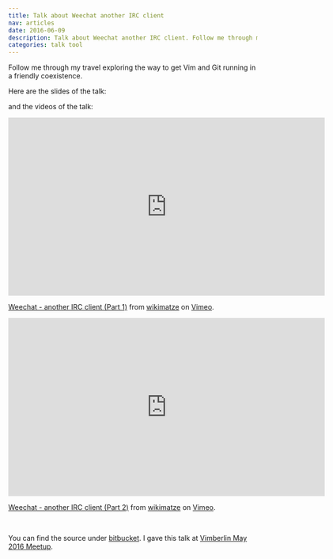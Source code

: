 ```yaml
---
title: Talk about Weechat another IRC client
nav: articles
date: 2016-06-09
description: Talk about Weechat another IRC client. Follow me through my travel exploring the way to get Vim and Git running in a friendly coexistence.  Here are the slides of the talk.
categories: talk tool
---
```


Follow me through my travel exploring the way to get Vim and Git running in a friendly coexistence.


Here are the slides of the talk:


<script async defer class="speakerdeck-embed" data-id="da19b520fde4424c9a24a5f049a69f82" data-ratio="1.33159947984395" src="//speakerdeck.com/assets/embed.js"></script>


and the videos of the talk:


<iframe src="https://player.vimeo.com/video/167374965" width="640" height="360" frameborder="0" webkitallowfullscreen mozallowfullscreen allowfullscreen></iframe> <p><a href="https://vimeo.com/167374965">Weechat - another IRC client (Part 1)</a> from <a href="https://vimeo.com/wikimatze">wikimatze</a> on <a href="https://vimeo.com">Vimeo</a>.</p>



<iframe src="https://player.vimeo.com/video/168291013" width="640" height="360" frameborder="0" webkitallowfullscreen mozallowfullscreen allowfullscreen></iframe> <p><a href="https://vimeo.com/168291013">Weechat - another IRC client (Part 2)</a> from <a href="https://vimeo.com/wikimatze">wikimatze</a> on <a href="https://vimeo.com">Vimeo</a>.</p>


<br>

You can find the source under [bitbucket](https://bitbucket.org/wikimatze/presentations/branch/weechat-another-irc-client "bitbucket").
I gave this talk at [Vimberlin May 2016 Meetup](http://vimberlin.de/may-2016-meetup "Vimberlin May 2016 Meetup").

